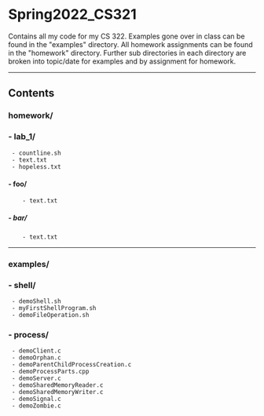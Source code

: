# Spring2022_CS321
Contains all my code for my CS 322.
Examples gone over in class can be found in the "examples" directory.
All homework assignments can be found in the "homework" directory.
Further sub directories in each directory are broken into topic/date for examples and by assignment for homework.

---

## Contents

### homework/
### 	- lab_1/
	 - countline.sh
	 - text.txt
	 - hopeless.txt
#### 		- foo/
		- text.txt
##### 		- bar/
 		- text.txt
---
### examples/
### 	- shell/
	 - demoShell.sh
	 - myFirstShellProgram.sh
	 - demoFileOperation.sh
### 	- process/
	 - demoClient.c
	 - demoOrphan.c
	 - demoParentChildProcessCreation.c
	 - demoProcessParts.cpp
	 - demoServer.c
	 - demoSharedMemoryReader.c
	 - demoSharedMemoryWriter.c
	 - demoSignal.c
	 - demoZombie.c
